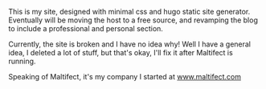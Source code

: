 This is my site, designed with minimal css and hugo static site generator. Eventually will be moving the host to a free source, and revamping the blog to include a professional and personal section. 

Currently, the site is broken and I have no idea why! Well I have a general idea, I deleted a lot of stuff, but that's okay, I'll fix it after Maltifect is running.

Speaking of Maltifect, it's my company I started at www.maltifect.com
